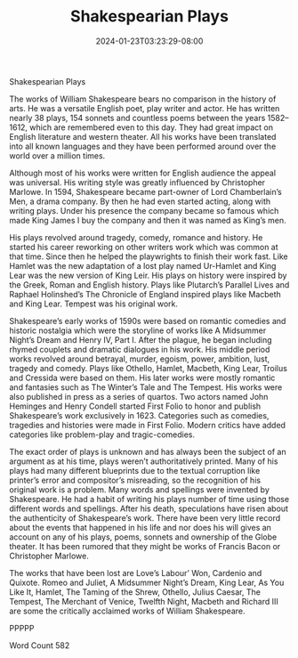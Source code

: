 ﻿---
title: "Shakespearian Plays"
date: 2024-01-23T03:23:29-08:00
description: "TXT Tips for Web Success"
featured_image: "/images/TXT.jpg"
tags: ["TXT"]
---

Shakespearian Plays

The works of William Shakespeare bears no comparison in the history of arts. He was a versatile English poet, play writer and actor. He has written nearly 38 plays, 154 sonnets and countless poems between the years 1582–1612, which are remembered even to this day. They had great impact on English literature and western theater. All his works have been translated into all known languages and they have been performed around over the world over a million times.

Although most of his works were written for English audience the appeal was universal. His writing style was greatly influenced by Christopher Marlowe. In 1594, Shakespeare became part-owner of Lord Chamberlain’s Men, a drama company. By then he had even started acting, along with writing plays. Under his presence the company became so famous which made King James I buy the company and then it was named as King’s men. 

His plays revolved around tragedy, comedy, romance and history. He started his career reworking on other writers work which was common at that time. Since then he helped the playwrights to finish their work fast. Like Hamlet was the new adaptation of a lost play named Ur-Hamlet and King Lear was the new version of King Leir. His plays on history were inspired by the Greek, Roman and English history. Plays like Plutarch’s Parallel Lives and Raphael Holinshed’s The Chronicle of England inspired plays like Macbeth and King Lear. Tempest was his original work.

Shakespeare’s early works of 1590s were based on romantic comedies and historic nostalgia which were the storyline of works like A Midsummer Night’s Dream and Henry IV, Part I. After the plague, he began including rhymed couplets and dramatic dialogues in his work. His middle period works revolved around betrayal, murder, egoism, power, ambition, lust, tragedy and comedy. Plays like Othello, Hamlet, Macbeth, King Lear, Troilus and Cressida were based on them. His later works were mostly romantic and fantasies such as The Winter’s Tale and The Tempest. His works were also published in press as a series of quartos. Two actors named John Heminges and Henry Condell started First Folio to honor and publish Shakespeare’s work exclusively in 1623. Categories such as comedies, tragedies and histories were made in First Folio. Modern critics have added categories like problem-play and tragic-comedies. 

The exact order of plays is unknown and has always been the subject of an argument as at his time, plays weren’t authoritatively printed. Many of his plays had many different blueprints due to the textual corruption like printer’s error and compositor’s misreading, so the recognition of his original work is a problem. Many words and spellings were invented by Shakespeare. He had a habit of writing his plays number of time using those different words and spellings. After his death, speculations have risen about the authenticity of Shakespeare’s work. There have been very little record about the events that happened in his life and nor does his will gives an account on any of his plays, poems, sonnets and ownership of the Globe theater. It has been rumored that they might be works of Francis Bacon or Christopher Marlowe.  

The works that have been lost are Love’s Labour’ Won, Cardenio and Quixote. Romeo and Juliet, A Midsummer Night’s Dream, King Lear, As You Like It, Hamlet, The Taming of the Shrew, Othello, Julius Caesar, The Tempest, The Merchant of Venice, Twelfth Night, Macbeth and Richard III are some the critically acclaimed works of William Shakespeare.   

PPPPP

Word Count 582

